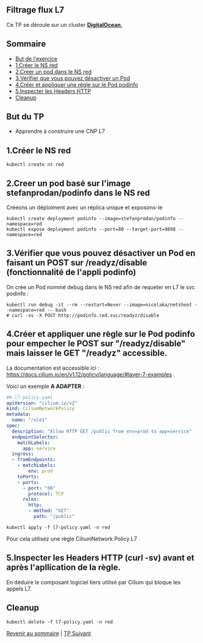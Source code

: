## Filtrage flux L7

Ce TP se déroule sur un cluster <ins>**DigitalOcean**<ins>.  

## Sommaire
  * [But de l'exercice](#but-du-tp)
  * [1.Créer le NS red](#1créer-le-ns-red)
  * [2.Creer un pod dans le NS red](#2creer-un-pod-dans-le-ns-red)
  * [3.Vérifier que vous pouvez désactiver un Pod ](#3vérifier-que-vous-pouvez-désactiver-un-pod)
  * [4.Créer et appliquer une règle sur le Pod podinfo](#4créer-et-appliquer-une-règle-sur-le-pod-podinfo)
  * [5.Inspecter les Headers HTTP](#5inspecter-les-headers-http)
  * [Cleanup](#cleanup)


## But du TP
* Apprendre à construire une CNP L7


## 1.Créer le NS red

```shell
kubectl create ns red
```

## 2.Creer un pod basé sur l'image stefanprodan/podinfo dans le NS red

Créeons un déploiment avec un réplica unique et exposons-le
```shell
kubectl create deployment podinfo --image=stefanprodan/podinfo --namespace=red
kubectl expose deployment podinfo --port=80 --target-port=9898 --namespace=red
```

## 3.Vérifier que vous pouvez désactiver un Pod en faisant un POST sur /readyz/disable (fonctionnalité de l'appli podinfo)

On crée un Pod nommé debug dans le NS red afin de requeter en L7 le svc podinfo :
```shell
kubectl run debug -it --rm --restart=Never --image=nicolaka/netshoot --namespace=red -- bash
# curl -sv -X POST http://podinfo.red.svc/readyz/disable
```

## 4.Créer et appliquer une règle sur le Pod podinfo pour empecher le POST sur "/readyz/disable" mais laisser le GET "/readyz" accessible.

La documentation est accessible ici : https://docs.cilium.io/en/v1.12/policy/language/#layer-7-examples .

Voici un exemple **A ADAPTER** :

```yaml
## l7-policy.yaml
apiVersion: "cilium.io/v2"
kind: CiliumNetworkPolicy
metadata:
  name: "rule1"
spec:
  description: "Allow HTTP GET /public from env=prod to app=service"
  endpointSelector:
    matchLabels:
      app: service
  ingress:
  - fromEndpoints:
    - matchLabels:
        env: prod
    toPorts:
    - ports:
      - port: "80"
        protocol: TCP
      rules:
        http:
        - method: "GET"
          path: "/public"
```

```shell
kubectl apply -f l7-policy.yaml -n red
```

Pour cela utilisez une règle CiliumNetwork Policy L7

## 5.Inspecter les Headers HTTP (curl -sv) avant et après l'apllication de la règle.

En déduire le composant logiciel tiers utilisé par Cilium qui bloque les appels L7.

## Cleanup
```shell
kubectl delete -f l7-policy.yaml -n red
```

[Revenir au sommaire](../README.md) | [TP Suivant](./TP11.md)